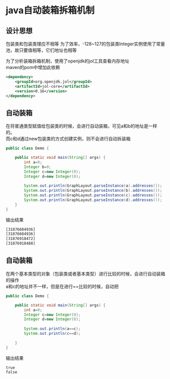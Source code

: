 # java自动装箱拆箱机制

## 设计思想

包装类和包装类理应不相等
为了效率，-128~127的包装类Integer实例使用了常量池，故只要值相等，它们地址也相等

为了分析装箱拆箱机制，使用了openjdk的jol工具查看内存地址  
maven的pom中增加此依赖

``` xml
<dependency>
    <groupId>org.openjdk.jol</groupId>
    <artifactId>jol-core</artifactId>
    <version>0.16</version>
</dependency>
```

## 自动装箱

在将普通类型赋值给包装类的时候，会进行自动装箱，可见a和b的地址是一样的。  
而c和d通过new包装类的方式创建实例，则不会进行自动拆装箱

``` java
public class Demo {

	public static void main(String[] args) {
		int a=0;
		Integer b=0;
		Integer c=new Integer(0);
		Integer d=new Integer(0);
		
		System.out.println(GraphLayout.parseInstance(a).addresses());
		System.out.println(GraphLayout.parseInstance(b).addresses());
		System.out.println(GraphLayout.parseInstance(c).addresses());
		System.out.println(GraphLayout.parseInstance(d).addresses());
	}
}
```

输出结果

``` txt
[31876684936]
[31876684936]
[31876918472]
[31876918488]
```

## 自动装箱

在两个基本类型的对象（包装类或者基本类型）进行比较的时候，会进行自动装箱的操作  
a和c的地址并不一样，但是在进行==比较的时候，自动把

``` java
public class Demo {

	public static void main(String[] args) {
		int a=0;
		Integer c=new Integer(0);
		Integer d=new Integer(0);
		
		System.out.println(a==c);
		System.out.println(c==d);
		
	}
}
```

输出结果

``` txt
true
false
```

